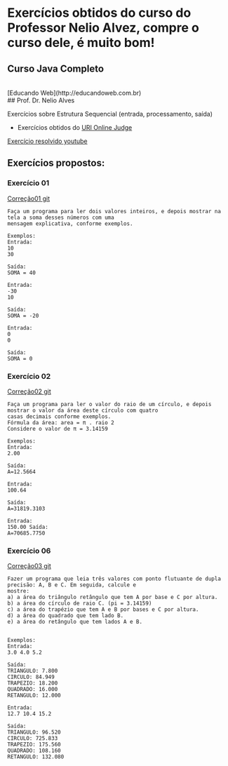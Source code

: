 # Exercícios obtidos do curso do Professor Nelio Alvez, compre o curso dele, é muito bom!

## Curso Java Completo
<br /> 
[Educando Web](http://educandoweb.com.br)
<br />
## Prof. Dr. Nelio Alves

Exercícios sobre Estrutura Sequencial (entrada, processamento, saída)<br />
* Exercícios obtidos do [URI Online Judge](www.urionlinejudge.com.br)<br />

[Exercício resolvido youtube](https://www.youtube.com/watch?v=Ah1Y6d6deq0)
<br />
## Exercícios propostos:

### Exercício 01

[Correção01 git](https://github.com/acenelio/nivelamento-java/blob/master/src/uri1003.java)
```
Faça um programa para ler dois valores inteiros, e depois mostrar na tela a soma desses números com uma
mensagem explicativa, conforme exemplos.

Exemplos:
Entrada:
10
30 

Saída:
SOMA = 40

Entrada:
-30
10 

Saída:
SOMA = -20

Entrada:
0
0 

Saída:
SOMA = 0
```
### Exercício 02

[Correção02 git](https://github.com/acenelio/nivelamento-java/blob/master/src/uri1002.java)
```
Faça um programa para ler o valor do raio de um círculo, e depois mostrar o valor da área deste círculo com quatro
casas decimais conforme exemplos.
Fórmula da área: area = π . raio 2
Considere o valor de π = 3.14159

Exemplos:
Entrada:
2.00

Saída:
A=12.5664

Entrada:
100.64 

Saída:
A=31819.3103

Entrada:
150.00 Saída:
A=70685.7750
```
### Exercício 06

[Correção03 git](https://github.com/acenelio/nivelamento-java/blob/master/src/uri1012.java)
```
Fazer um programa que leia três valores com ponto flutuante de dupla precisão: A, B e C. Em seguida, calcule e
mostre:
a) a área do triângulo retângulo que tem A por base e C por altura.
b) a área do círculo de raio C. (pi = 3.14159)
c) a área do trapézio que tem A e B por bases e C por altura.
d) a área do quadrado que tem lado B.
e) a área do retângulo que tem lados A e B.


Exemplos:
Entrada:
3.0 4.0 5.2

Saída:
TRIANGULO: 7.800
CIRCULO: 84.949
TRAPEZIO: 18.200
QUADRADO: 16.000
RETANGULO: 12.000

Entrada:
12.7 10.4 15.2

Saída:
TRIANGULO: 96.520
CIRCULO: 725.833
TRAPEZIO: 175.560
QUADRADO: 108.160
RETANGULO: 132.080
```



